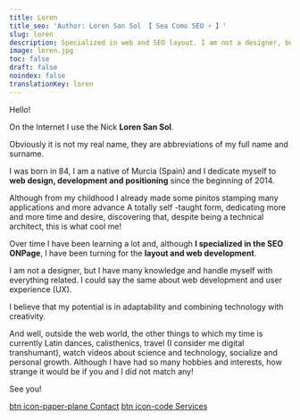 ```yaml
---
title: Loren
title_seo: 'Author: Loren San Sol 【 Sea Como SEO ⚡️ 】'
slug: loren
description: Specialized in web and SEO layout. I am not a designer, but I have many knowledge and handle myself with everything related. I could say the same about web development and user experience (UX).
image: loren.jpg
toc: false
draft: false
noindex: false
translationKey: loren
---
```

Hello!

On the Internet I use the Nick **Loren San Sol**.

Obviously it is not my real name, they are abbreviations of my full name and surname.

I was born in 84, I am a native of Murcia (Spain) and I dedicate myself to **web design, development and positioning** since the beginning of 2014.

Although from my childhood I already made some pinitos stamping many applications and more advance A totally self -taught form, dedicating more and more time and desire, discovering that, despite being a technical architect, this is what cool me!

Over time I have been learning a lot and, although **I specialized in the SEO ONPage**, I have been turning for the **layout and web development**.

I am not a designer, but I have many knowledge and handle myself with everything related. I could say the same about web development and user experience (UX).

I believe that my potential is in adaptability and combining technology with creativity.

And well, outside the web world, the other things to which my time is currently Latin dances, calisthenics, travel (I consider me digital transhumant), watch videos about science and technology, socialize and personal growth. Although I have had so many hobbies and interests, how strange it would be if you and I did not match any!

See you!

[btn icon-paper-plane Contact](/en/#contact)
[btn icon-code Services](/en/)
